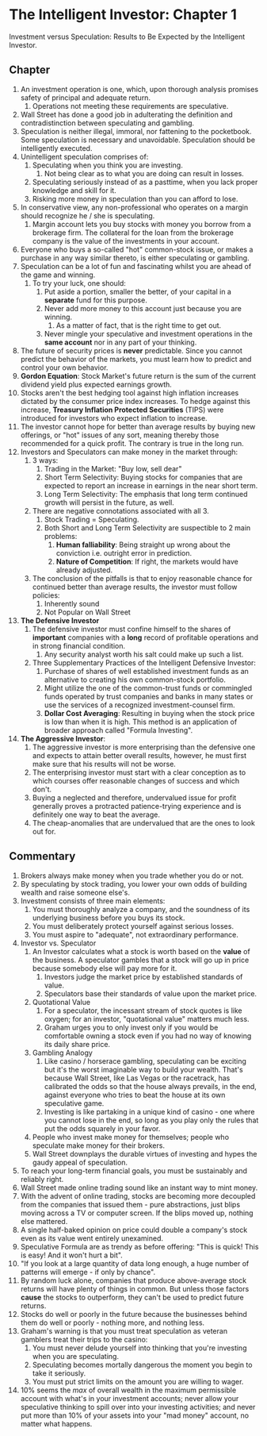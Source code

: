 # The Intelligent Investor: Chapter 1 
Investment versus Speculation: Results to Be Expected by the Intelligent Investor.

## Chapter
1. An investment operation is one, which, upon thorough analysis promises safety of principal and adequate return. 
   1. Operations not meeting these requirements are speculative.
2. Wall Street has done a good job in adulterating the definition and contradistinction between speculating and gambling. 
3. Speculation is neither illegal, immoral, nor fattening to the pocketbook. Some speculation is necessary and unavoidable. Speculation should be intelligently executed. 
4. Unintelligent speculation comprises of:
   1. Speculating when you think you are investing. 
      1. Not being clear as to what you are doing can result in losses.
   2. Speculating seriously instead of as a pasttime, when you lack proper knowledge and skill for it. 
   3. Risking more money in speculation than you can afford to lose. 
5. In conservative view, any non-professional who operates on a margin should recognize he / she is speculating.  
   1. Margin account lets you buy stocks with money you borrow from a brokerage firm. The collateral for the loan from the brokerage company is the value of the investments in your account.
6. Everyone who buys a so-called "hot" common-stock issue, or makes a purchase in any way similar thereto, is either speculating or gambling.
7. Speculation can be a lot of fun and fascinating whilst you are ahead of the game and winning. 
   1. To try your luck, one should: 
      1. Put aside a portion, smaller the better, of your capital in a __separate__ fund for this purpose. 
      2. Never add more money to this account just because you are winning.
         1. As a matter of fact, that is the right time to get out.
      3. Never mingle your speculative and investment operations in the __same account__ nor in any part of your thinking.
8. The future of security prices is __never__ predictable. Since you cannot predict the behavior of the markets, you must learn how to predict and control your own behavior. 
9. __Gordon Equation__: Stock Market's future return is the sum of the current dividend yield plus expected earnings growth.
10. Stocks aren't the best hedging tool against high inflation increases dictated by the consumer price index increases. To hedge against this increase, __Treasury Inflation Protected Securities__ (TIPS) were introduced for investors who expect inflation to increase. 
11. The investor cannot hope for better than average results by buying new offerings, or "hot" issues of any sort, meaning thereby those recommended for a quick profit. The contrary is true in the long run. 
12. Investors and Speculators can make money in the market through:
    1.  3 ways: 
        1.  Trading in the Market: "Buy low, sell dear"
        2.  Short Term Selectivity: Buying stocks for companies that are expected to report an increase in earnings in the near short term.
        3.  Long Term Selectivity: The emphasis that long term continued growth will persist in the future, as well.
    2.  There are negative connotations associated with all 3.
        1.  Stock Trading = Speculating.
        2.  Both Short and Long Term Selectivity are suspectible to 2 main problems:
            1.  __Human falliability__: Being straight up wrong about the conviction i.e. outright error in prediction.
            2.  __Nature of Competition__: If right, the markets would have already adjusted. 
    3.  The conclusion of the pitfalls is that to enjoy reasonable chance for continued better than average results, the investor must follow policies:
        1.  Inherently sound
        2.  Not Popular on Wall Street
13. __The Defensive Investor__
    1.  The defensive investor must confine himself to the shares of __important__ companies with a __long__ record of profitable operations and in strong financial condition. 
        1.  Any security analyst worth his salt could make up such a list. 
    2. Three Supplementary Practices of the Intelligent Defensive Investor:
       1. Purchase of shares of well established investment funds as an alternative to creating his own common-stock portfolio.
       2. Might utilize the one of the common-trust funds or commingled funds operated by trust companies and banks in many states or use the services of a recognized investment-counsel firm.
       3. __Dollar Cost Averaging__: Resulting in buying when the stock price is low than when it is high. This method is an application of broader approach called "Formula Investing".
14. __The Aggressive Investor__:
    1.  The aggressive investor is more enterprising than the defensive one and expects to attain better overall results, however, he must first make sure that his results will not be worse.
    2.  The enterprising investor must start with a clear conception as to which courses offer reasonable changes of success and which don't.
    3.  Buying a neglected and therefore, undervalued issue for profit generally proves a protracted patience-trying experience and is definitely one way to beat the average.
    4.  The cheap-anomalies that are undervalued that are the ones to look out for.

## Commentary
1. Brokers always make money when you trade whether you do or not.
2. By speculating by stock trading, you lower your own odds of building wealth and raise someone else's.
3. Investment consists of three main elements:
   1. You must thoroughly analyze a company, and the soundness of its underlying business before you buys its stock. 
   2. You must deliberately protect yourself against serious losses.
   3. You must aspire to "adequate", not extraordinary performance. 
4. Investor vs. Speculator
   1. An Investor calculates what a stock is worth based on the __value__ of the business. A speculator gambles that a stock will go up in price because somebody else will pay more for it. 
      1. Investors judge the market price by established standards of value.
      2. Speculators base their standards of value upon the market price.
   2. Quotational Value
      1. For a speculator, the incessant stream of stock quotes is like oxygen; for an investor, "quotational value" matters much less. 
      2. Graham urges you to only invest only if you would be comfortable owning a stock even if you had no way of knowing its daily share price.
   3. Gambling Analogy
      1. Like casino / horserace gambling, speculating can be exciting but it's the worst imaginable way to build your wealth. That's because Wall Street, like Las Vegas or the racetrack, has calibrated the odds so that the house always prevails, in the end, against everyone who tries to beat the house at its own speculative game. 
      2. Investing is like partaking in a unique kind of casino - one where you cannot lose in the end, so long as you play only the rules that put the odds squarely in your favor. 
   4. People who invest make money for themselves; people who speculate make money for their brokers. 
   5. Wall Street downplays the durable virtues of investing and hypes the gaudy appeal of speculation.
5. To reach your long-term financial goals, you must be sustainably and reliably right. 
6. Wall Street made online trading sound like an instant way to mint money.
7. With the advent of online trading, stocks are becoming more decoupled from the companies that issued them - pure abstractions, just blips moving across a TV or computer screen. If the blips moved up, nothing else mattered.
8. A single half-baked opinion on price could double a company's stock even as its value went entirely unexamined. 
9. Speculative Formula are as trendy as before offering: "This is quick! This is easy! And it won't hurt a bit". 
10. "If you look at a large quantity of data long enough, a huge number of patterns will emerge - if only by chance".
11. By random luck alone, companies that produce above-average stock returns will have plenty of things in common. But unless those factors __cause__ the stocks to outperform, they can't be used to predict future returns.
12. Stocks do well or poorly in the future because the businesses behind them do well or poorly - nothing more, and nothing less.
13. Graham's warning is that you must treat speculation as veteran gamblers treat their trips to the casino:
    1.  You must never delude yourself into thinking that you're investing when you are speculating. 
    2.  Speculating becomes mortally dangerous the moment you begin to take it seriously.
    3.  You must put strict limits on the amount you are willing to wager.
14. 10% seems the _max_ of overall wealth in the maximum permissible account with what's in your investment accounts; never allow your speculative thinking to spill over into your investing activities; and never put more than 10% of your assets into your "mad money" account, no matter what happens.